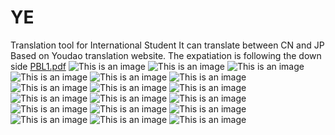 # YE
Translation tool for International Student
It can translate between CN and JP
Based on Youdao translation website.
The expatiation is following the down side
[PBL1.pdf](https://github.com/BenjaminYep/YE/files/8530912/PBL1.pdf)
![This is an image](PBL1-01.png)
![This is an image](PBL1-02.png)
![This is an image](PBL1-03.png)
![This is an image](PBL1-04.png)
![This is an image](PBL1-05.png)
![This is an image](PBL1-06.png)
![This is an image](PBL1-07.png)
![This is an image](PBL1-08.png)
![This is an image](PBL1-09.png)
![This is an image](PBL1-10.png)
![This is an image](PBL1-11.png)
![This is an image](PBL1-12.png)
![This is an image](PBL1-13.png)
![This is an image](PBL1-14.png)
![This is an image](PBL1-15.png)
![This is an image](PBL1-16.png)
![This is an image](PBL1-17.png)
![This is an image](PBL1-18.png)
